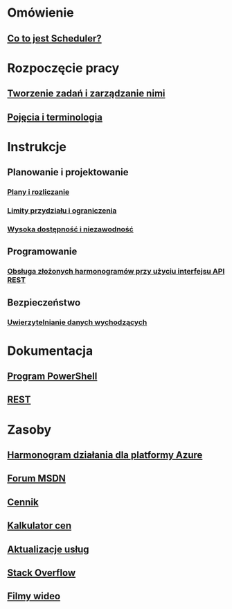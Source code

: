 

# Omówienie
## [Co to jest Scheduler?](scheduler-intro.md)

# Rozpoczęcie pracy
## [Tworzenie zadań i zarządzanie nimi](scheduler-get-started-portal.md)
## [Pojęcia i terminologia](scheduler-concepts-terms.md)

# Instrukcje
## Planowanie i projektowanie
### [Plany i rozliczanie](scheduler-plans-billing.md)
### [Limity przydziału i ograniczenia](scheduler-limits-defaults-errors.md)
### [Wysoka dostępność i niezawodność](scheduler-high-availability-reliability.md)

## Programowanie
### [Obsługa złożonych harmonogramów przy użyciu interfejsu API REST](scheduler-advanced-complexity.md)


## Bezpieczeństwo
### [Uwierzytelnianie danych wychodzących](scheduler-outbound-authentication.md)

# Dokumentacja
## [Program PowerShell](/powershell/module/azurerm.scheduler)
## [REST](/rest/api/scheduler)

# Zasoby
## [Harmonogram działania dla platformy Azure](https://azure.microsoft.com/roadmap/?category=monitoring-management)
## [Forum MSDN](https://social.msdn.microsoft.com/Forums/home?forum=azurescheduler)
## [Cennik](https://azure.microsoft.com/pricing/details/scheduler/)
## [Kalkulator cen](https://azure.microsoft.com/pricing/calculator/)
## [Aktualizacje usług](https://azure.microsoft.com/updates/?product=scheduler)
## [Stack Overflow](http://stackoverflow.com/questions/tagged/azure-scheduler)
## [Filmy wideo](https://azure.microsoft.com/documentation/videos/index/?services=scheduler)



